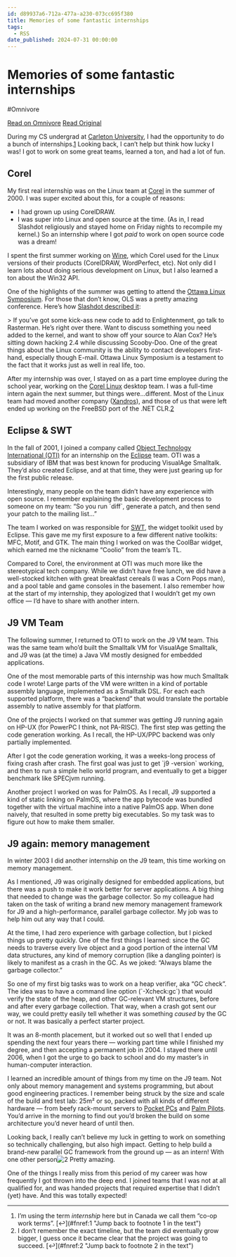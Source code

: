 ```yaml
---
id: d89937a6-712a-477a-a230-073cc695f380
title: Memories of some fantastic internships
tags:
  - RSS
date_published: 2024-07-31 00:00:00
---
```


# Memories of some fantastic internships
#Omnivore

[Read on Omnivore](https://omnivore.app/me/memories-of-some-fantastic-internships-19108c758ca)
[Read Original](https://dubroy.com/blog/memories-of-some-fantastic-internships/)



During my CS undergrad at [Carleton University](https:&#x2F;&#x2F;carleton.ca&#x2F;), I had the opportunity to do a bunch of internships.[1](#fn:1) Looking back, I can’t help but think how lucky I was! I got to work on some great teams, learned a ton, and had a lot of fun.

## Corel

My first real internship was on the Linux team at [Corel](https:&#x2F;&#x2F;en.wikipedia.org&#x2F;wiki&#x2F;Alludo) in the summer of 2000\. I was super excited about this, for a couple of reasons:

* I had grown up using CorelDRAW.
* I was super into Linux and open source at the time. (As in, I read Slashdot religiously and stayed home on Friday nights to recompile my kernel.) So an internship where I got _paid_ to work on open source code was a dream!

I spent the first summer working on [Wine](https:&#x2F;&#x2F;www.winehq.org&#x2F;), which Corel used for the Linux versions of their products (CorelDRAW, WordPerfect, etc). Not only did I learn lots about doing serious development on Linux, but I also learned a ton about the Win32 API.

One of the highlights of the summer was getting to attend the [Ottawa Linux Symposium](https:&#x2F;&#x2F;en.wikipedia.org&#x2F;wiki&#x2F;Linux%5FSymposium). For those that don’t know, OLS was a pretty amazing conference. Here’s how [Slashdot described it](https:&#x2F;&#x2F;linux.slashdot.org&#x2F;story&#x2F;00&#x2F;07&#x2F;31&#x2F;1633205&#x2F;ottawa-linux-symposium-2000-tech-rocks):

&gt; If you’ve got some kick-ass new code to add to Enlightenment, go talk to Rasterman. He’s right over there. Want to discuss something you need added to the kernel, and want to show off your source to Alan Cox? He’s sitting down hacking 2.4 while discussing Scooby-Doo. One of the great things about the Linux community is the ability to contact developers first-hand, especially though E-mail. Ottawa Linux Symposium is a testament to the fact that it works just as well in real life, too.

After my internship was over, I stayed on as a part time employee during the school year, working on the [Corel Linux](https:&#x2F;&#x2F;en.wikipedia.org&#x2F;wiki&#x2F;Corel%5FLinux) desktop team. I was a full-time intern again the next summer, but things were…different. Most of the Linux team had moved another company ([Xandros](https:&#x2F;&#x2F;web.archive.org&#x2F;web&#x2F;20050205175507&#x2F;https:&#x2F;&#x2F;www.xandros.com&#x2F;news&#x2F;press&#x2F;release1.html)), and those of us that were left ended up working on the FreeBSD port of the .NET CLR.[2](#fn:2)

## Eclipse &amp; SWT

In the fall of 2001, I joined a company called [Object Technology International (OTI)](https:&#x2F;&#x2F;en.wikipedia.org&#x2F;wiki&#x2F;Object%5FTechnology%5FInternational) for an internship on the [Eclipse](https:&#x2F;&#x2F;www.eclipse.org&#x2F;) team. OTI was a subsidiary of IBM that was best known for producing VisualAge Smalltalk. They’d also created Eclipse, and at that time, they were just gearing up for the first public release.

Interestingly, many people on the team didn’t have any experience with open source. I remember explaining the basic development process to someone on my team: “So you run &#x60;diff&#x60;, generate a patch, and then send your patch to the mailing list…”

The team I worked on was responsible for [SWT](https:&#x2F;&#x2F;www.eclipse.org&#x2F;swt&#x2F;), the widget toolkit used by Eclipse. This gave me my first exposure to a few different native toolkits: MFC, Motif, and GTK. The main thing I worked on was the CoolBar widget, which earned me the nickname “Coolio” from the team’s TL.

Compared to Corel, the environment at OTI was much more like the stereotypical tech company. While we didn’t have free lunch, we did have a well-stocked kitchen with great breakfast cereals (I was a Corn Pops man), and a pool table and game consoles in the basement. I also remember how at the start of my internship, they apologized that I wouldn’t get my own office — I’d have to share with another intern.

## J9 VM Team

The following summer, I returned to OTI to work on the J9 VM team. This was the same team who’d built the Smalltalk VM for VisualAge Smalltalk, and J9 was (at the time) a Java VM mostly designed for embedded applications.

One of the most memorable parts of this internship was how much Smalltalk code I wrote! Large parts of the VM were written in a kind of portable assembly language, implemented as a Smalltalk DSL. For each each supported platform, there was a “backend” that would translate the portable assembly to native assembly for that platform.

One of the projects I worked on that summer was getting J9 running again on HP-UX (for PowerPC I think, not PA-RISC). The first step was getting the code generation working. As I recall, the HP-UX&#x2F;PPC backend was only partially implemented.

After I got the code generation working, it was a weeks-long process of fixing crash after crash. The first goal was just to get &#x60;j9 -version&#x60; working, and then to run a simple hello world program, and eventually to get a bigger benchmark like SPECjvm running.

Another project I worked on was for PalmOS. As I recall, J9 supported a kind of static linking on PalmOS, where the app bytecode was bundled together with the virtual machine into a native PalmOS app. When done naively, that resulted in some pretty big executables. So my task was to figure out how to make them smaller.

## J9 again: memory management

In winter 2003 I did another internship on the J9 team, this time working on memory management.

As I mentioned, J9 was originally designed for embedded applications, but there was a push to make it work better for server applications. A big thing that needed to change was the garbage collector. So my colleague had taken on the task of writing a brand new memory management framework for J9 and a high-performance, parallel garbage collector. My job was to help him out any way that I could.

At the time, I had zero experience with garbage collection, but I picked things up pretty quickly. One of the first things I learned: since the GC needs to traverse every live object and a good portion of the internal VM data structures, any kind of memory corruption (like a dangling pointer) is likely to manifest as a crash in the GC. As we joked: “Always blame the garbage collector.”

So one of my first big tasks was to work on a heap verifier, aka “GC check”. The idea was to have a command line option (&#x60;-Xcheck:gc&#x60;) that would verify the state of the heap, and other GC-relevant VM structures, before and after every garbage collection. That way, when a crash got sent our way, we could pretty easily tell whether it was something _caused_ by the GC or not. It was basically a perfect starter project.

It was an 8-month placement, but it worked out so well that I ended up spending the next four years there — working part time while I finished my degree, and then accepting a permanent job in 2004\. I stayed there until 2006, when I got the urge to go back to school and do my master’s in human-computer interaction.

I learned an incredible amount of things from my time on the J9 team. Not only about memory management and systems programming, but about good engineering practices. I remember being struck by the size and scale of the build and test lab: 25m² or so, packed with all kinds of different hardware — from beefy rack-mount servers to [Pocket PCs](https:&#x2F;&#x2F;en.wikipedia.org&#x2F;wiki&#x2F;Pocket%5FPC) and [Palm Pilots](https:&#x2F;&#x2F;en.wikipedia.org&#x2F;wiki&#x2F;PalmPilot). You’d arrive in the morning to find out you’d broken the build on some architecture you’d never heard of until then.

Looking back, I really can’t believe my luck in getting to work on something so technically challenging, but also high impact. Getting to help build a brand-new parallel GC framework from the ground up — as an intern! With one other person![2](#fn:2) Pretty amazing.

One of the things I really miss from this period of my career was how frequently I got thrown into the deep end. I joined teams that I was not at all qualified for, and was handed projects that required expertise that I didn’t (yet) have. And this was totally expected!

---

1. I’m using the term _internship_ here but in Canada we call them “co-op work terms”. [↩](#fnref:1 &quot;Jump back to footnote 1 in the text&quot;)
2. I don’t remember the exact timeline, but the team did eventually grow bigger, I guess once it became clear that the project was going to succeed. [↩](#fnref:2 &quot;Jump back to footnote 2 in the text&quot;)